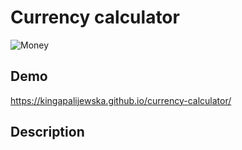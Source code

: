# Currency calculator

![Money](https://raw.githubusercontent.com/KingaPalijewska/currency-calculator/main/images/t%C5%82o%20banktony.jpg)

## Demo
https://kingapalijewska.github.io/currency-calculator/
## Description
